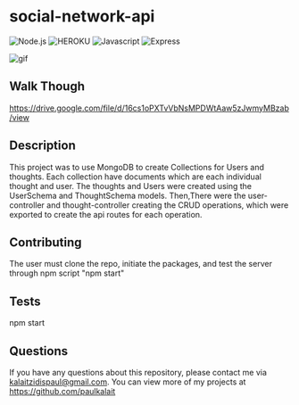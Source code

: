 # social-network-api
![Node.js](https://img.shields.io/badge/Node.js-43853D?style=for-the-badge&logo=node.js&logoColor=white)
![HEROKU](https://img.shields.io/badge/Heroku-430098?style=for-the-badge&logo=heroku&logoColor=white)
![Javascript](https://img.shields.io/badge/JavaScript-F7DF1E?style=for-the-badge&logo=javascript&logoColor=black)
![Express](https://img.shields.io/badge/Express.js-404D59?style=for-the-badge)

![gif](https://media.giphy.com/media/LQ5n42B09uMQjyfZiF/giphy.gif)

## Walk Though
https://drive.google.com/file/d/16cs1oPXTvVbNsMPDWtAaw5zJwmyMBzab/view

## Description
This project was to use MongoDB to create Collections for Users and thoughts. Each collection have documents which are each individual thought and user. The thoughts and Users were created using the UserSchema and ThoughtSchema models. Then,There were the user-controller and thought-controller creating the CRUD operations, which were exported to create the api routes for each operation.


  ## Contributing
  The user must clone the repo, initiate the packages, and test the server through npm script "npm start" 

  ## Tests
  npm start 

 ## Questions
  If you have any questions about this repository, please contact me via kalaitzidispaul@gmail.com. You can view more of my projects at https://github.com/paulkalait
